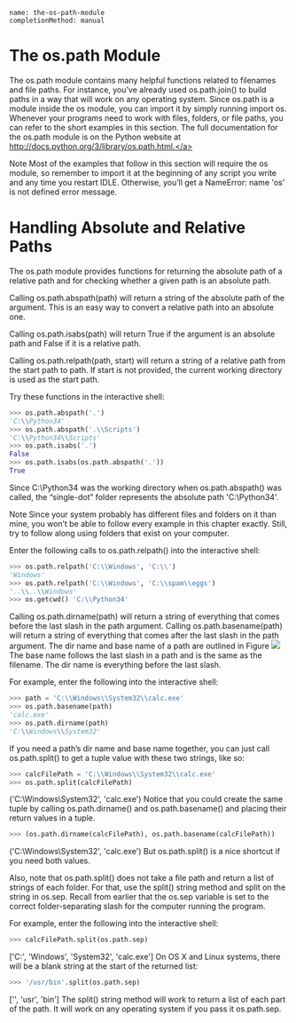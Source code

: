 ```ngMeta
name: the-os-path-module
completionMethod: manual
```
# The os.path Module
The os.path module contains many helpful functions related to filenames and file paths. For instance, you’ve already used os.path.join() to build paths in a way that will work on any operating system. Since os.path is a module inside the os module, you can import it by simply running import os. Whenever your programs need to work with files, folders, or file paths, you can refer to the short examples in this section. The full documentation for the os.path module is on the Python website at<span><a href=" http://docs.python.org/3/library/os.path.html."> http://docs.python.org/3/library/os.path.html.</a></span>

Note
Most of the examples that follow in this section will require the os module, so remember to import it at the beginning of any script you write and any time you restart IDLE. Otherwise, you’ll get a NameError: name 'os' is not defined error message.

# Handling Absolute and Relative Paths
The os.path module provides functions for returning the absolute path of a relative path and for checking whether a given path is an absolute path.

Calling os.path.abspath(path) will return a string of the absolute path of the argument. This is an easy way to convert a relative path into an absolute one.

Calling os.path.isabs(path) will return True if the argument is an absolute path and False if it is a relative path.

Calling os.path.relpath(path, start) will return a string of a relative path from the start path to path. If start is not provided, the current working directory is used as the start path.

Try these functions in the interactive shell:

```python
>>> os.path.abspath('.')
'C:\\Python34'
>>> os.path.abspath('.\\Scripts')
'C:\\Python34\\Scripts'
>>> os.path.isabs('.')
False
>>> os.path.isabs(os.path.abspath('.'))
True
```
Since C:\Python34 was the working directory when os.path.abspath() was called, the “single-dot” folder represents the absolute path 'C:\\Python34'.

Note
Since your system probably has different files and folders on it than mine, you won’t be able to follow every example in this chapter exactly. Still, try to follow along using folders that exist on your computer.

Enter the following calls to os.path.relpath() into the interactive shell:

```python
>>> os.path.relpath('C:\\Windows', 'C:\\')
'Windows'
>>> os.path.relpath('C:\\Windows', 'C:\\spam\\eggs')
'..\\..\\Windows'
>>> os.getcwd() 'C:\\Python34'
```
Calling os.path.dirname(path) will return a string of everything that comes before the last slash in the path argument. Calling os.path.basename(path) will return a string of everything that comes after the last slash in the path argument. The dir name and base name of a path are outlined in Figure
![](assets/000041.png)
 The base name follows the last slash in a path and is the same as the filename. The dir name is everything before the last slash.

For example, enter the following into the interactive shell:

```python
>>> path = 'C:\\Windows\\System32\\calc.exe'
>>> os.path.basename(path)
'calc.exe'
>>> os.path.dirname(path)
'C:\\Windows\\System32'
```
If you need a path’s dir name and base name together, you can just call os.path.split() to get a tuple value with these two strings, like so:

```python
>>> calcFilePath = 'C:\\Windows\\System32\\calc.exe'
>>> os.path.split(calcFilePath)
```
('C:\\Windows\\System32', 'calc.exe')
Notice that you could create the same tuple by calling os.path.dirname() and os.path.basename() and placing their return values in a tuple.

```python
>>> (os.path.dirname(calcFilePath), os.path.basename(calcFilePath))
```
('C:\\Windows\\System32', 'calc.exe')
But os.path.split() is a nice shortcut if you need both values.

Also, note that os.path.split() does not take a file path and return a list of strings of each folder. For that, use the split() string method and split on the string in os.sep. Recall from earlier that the os.sep variable is set to the correct folder-separating slash for the computer running the program.

For example, enter the following into the interactive shell:

```python
>>> calcFilePath.split(os.path.sep)
```
['C:', 'Windows', 'System32', 'calc.exe']
On OS X and Linux systems, there will be a blank string at the start of the returned list:

```python
>>> '/usr/bin'.split(os.path.sep)
```
['', 'usr', 'bin']
The split() string method will work to return a list of each part of the path. It will work on any operating system if you pass it os.path.sep.

